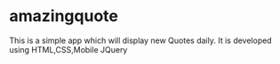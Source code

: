 # amazingquote

This is a simple app which will display new Quotes daily.
It is developed using
HTML,CSS,Mobile JQuery
